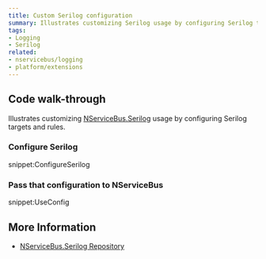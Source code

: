 ```yaml
---
title: Custom Serilog configuration
summary: Illustrates customizing Serilog usage by configuring Serilog targets and rules.
tags:
- Logging
- Serilog
related:
- nservicebus/logging
- platform/extensions
---
```



## Code walk-through

Illustrates customizing [NServiceBus.Serilog](https://github.com/SimonCropp/NServiceBus.Serilog) usage by configuring Serilog targets and rules.


### Configure Serilog

snippet:ConfigureSerilog


### Pass that configuration to NServiceBus

snippet:UseConfig


## More Information

 * [NServiceBus.Serilog Repository](https://github.com/SimonCropp/NServiceBus.Serilog)
